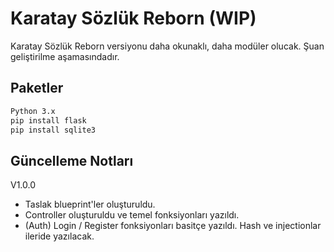 # Karatay Sözlük Reborn (WIP)

Karatay Sözlük Reborn versiyonu daha okunaklı, daha modüler olucak. Şuan geliştirilme aşamasındadır.

## Paketler

```bash
Python 3.x
pip install flask
pip install sqlite3

```

## Güncelleme Notları
V1.0.0 
- Taslak blueprint'ler oluşturuldu.
- Controller oluşturuldu ve temel fonksiyonları yazıldı.
- (Auth) Login / Register fonksiyonları basitçe yazıldı. Hash ve injectionlar ileride yazılacak.
